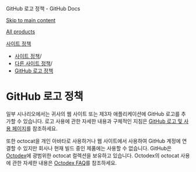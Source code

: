 GitHub 로고 정책 - GitHub Docs

[Skip to main content](#main-content)

[All products](/ko)

[사이트 정책](/ko/site-policy)

* [사이트 정책](/ko/site-policy)/
* [다른 사이트 정책](/ko/site-policy/other-site-policies)/
* [GitHub 로고 정책](/ko/site-policy/other-site-policies/github-logo-policy)

GitHub 로고 정책
==========

일부 시나리오에서는 귀사의 웹 사이트 또는 제3자 애플리케이션에 GitHub 로고를 추가할 수 있습니다. 로고 사용에 관한 자세한 내용과 구체적인 지침은 [GitHub 로고 및 사용 페이지](https://github.com/logos)를 참조하세요.

또한 octocat을 개인 아바타로 사용하거나 웹 사이트에서 사용하여 GitHub 계정에 연결할 수 있지만 회사나 현재 빌드 중인 제품에는 사용할 수 없습니다. GitHub은 [Octodex](https://octodex.github.com/)에 광범위한 octocat 컬렉션을 보유하고 있습니다. Octodex의 octocat 사용에 관한 자세한 내용은 [Octodex FAQ](https://octodex.github.com/faq/)를 참조하세요.
